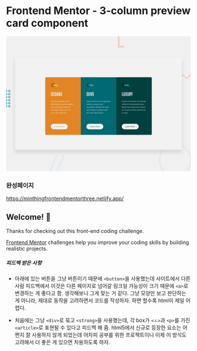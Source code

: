 # Frontend Mentor - 3-column preview card component

![Design preview for the 3-column preview card component coding challenge](./design/desktop-preview.jpg)

### 완성페이지

https://minthingfrontendmentorthree.netlify.app/

## Welcome! 👋

Thanks for checking out this front-end coding challenge.

[Frontend Mentor](https://www.frontendmentor.io) challenges help you improve your coding skills by building realistic projects.

##### 피드백 받은 사항

* 아래에 있는 버튼을 그냥 버튼이기 때문에 `<button>`을 사용했는데 사이트에서 다른 사람 피드백에서 이것은 다른 페이지로 넘어갈 링크일 가능성이 크기 때문에 `<a>`로 변경하는 게 좋다고 함. 생각해보니 그게 맞는 거 같다. 그냥 모양만 보고 판단하는 게 아니라, 제대로 동작을 고려하면서 코드를 작성하자. 하면 할수록 html이 제일 어렵다.

* 처음에는 그냥 `<div>`로 묶고 `<strong>`을 사용했는데, 각 box가 `<ㅗ>`과 `<p>`를 가진 `<article>`로 표현될 수 있다고 피드백 해 줌. html5에서 신규로 등장한 요소는 어쩐지 잘 사용하지 않게 되었는데 어차피 공부를 위한 프로젝트이니 이제 이 방식도 고려해서 더 좋은 게 있으면 차용하도록 하자.